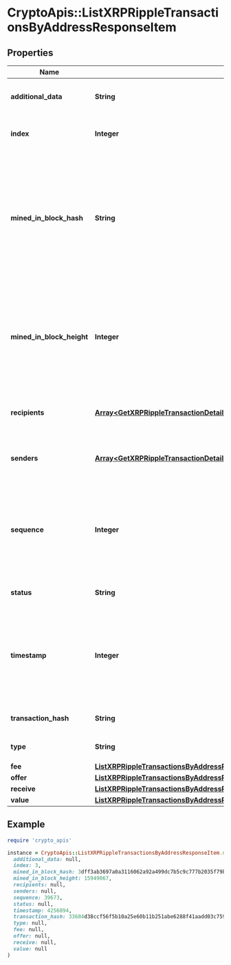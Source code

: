 # CryptoApis::ListXRPRippleTransactionsByAddressResponseItem

## Properties

| Name | Type | Description | Notes |
| ---- | ---- | ----------- | ----- |
| **additional_data** | **String** | Represents any additional data that may be needed. |  |
| **index** | **Integer** | Represents the index position of the transaction in the block. |  |
| **mined_in_block_hash** | **String** | Represents the hash of the block where this transaction was mined/confirmed for first time. The hash is defined as a cryptographic digital fingerprint made by hashing the block header twice through the SHA256 algorithm. |  |
| **mined_in_block_height** | **Integer** | Represents the hight of the block where this transaction was mined/confirmed for first time. The height is defined as the number of blocks in the blockchain preceding this specific block. |  |
| **recipients** | [**Array&lt;GetXRPRippleTransactionDetailsByTransactionIDResponseItemRecipients&gt;**](GetXRPRippleTransactionDetailsByTransactionIDResponseItemRecipients.md) | Represents an object of addresses that receive the transactions. |  |
| **senders** | [**Array&lt;GetXRPRippleTransactionDetailsByTransactionIDResponseItemSenders&gt;**](GetXRPRippleTransactionDetailsByTransactionIDResponseItemSenders.md) | Represents an object of addresses that provide the funds. |  |
| **sequence** | **Integer** | Defines the transaction input&#39;s sequence as an integer, which is is used when transactions are replaced with newer versions before LockTime. |  |
| **status** | **String** | Defines the status of the transaction. |  |
| **timestamp** | **Integer** | Defines the exact date/time in Unix Timestamp when this transaction was mined, confirmed or first seen in Mempool, if it is unconfirmed. |  |
| **transaction_hash** | **String** | Represents the hash of the XRP transaction. |  |
| **type** | **String** | Specifies the type of the transaction. |  |
| **fee** | [**ListXRPRippleTransactionsByAddressResponseItemFee**](ListXRPRippleTransactionsByAddressResponseItemFee.md) |  |  |
| **offer** | [**ListXRPRippleTransactionsByAddressResponseItemOffer**](ListXRPRippleTransactionsByAddressResponseItemOffer.md) |  |  |
| **receive** | [**ListXRPRippleTransactionsByAddressResponseItemReceive**](ListXRPRippleTransactionsByAddressResponseItemReceive.md) |  |  |
| **value** | [**ListXRPRippleTransactionsByAddressResponseItemValue**](ListXRPRippleTransactionsByAddressResponseItemValue.md) |  |  |

## Example

```ruby
require 'crypto_apis'

instance = CryptoApis::ListXRPRippleTransactionsByAddressResponseItem.new(
  additional_data: null,
  index: 3,
  mined_in_block_hash: 3dff3ab3697a0a3116062a92a499dc7b5c9c777b2035f79bb906894972d4573d,
  mined_in_block_height: 15949067,
  recipients: null,
  senders: null,
  sequence: 39673,
  status: null,
  timestamp: 4256894,
  transaction_hash: 33684d38ccf56f5b10a25e60b11b251abe6288f41aadd03c7596dced895b282a,
  type: null,
  fee: null,
  offer: null,
  receive: null,
  value: null
)
```

